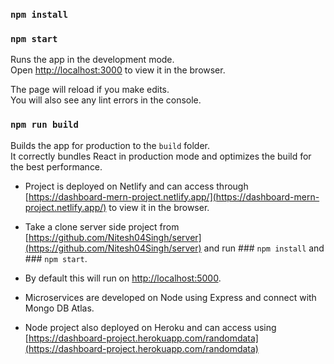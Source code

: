 ### `npm install`

### `npm start`

Runs the app in the development mode.\
Open [http://localhost:3000](http://localhost:3000) to view it in the browser.

The page will reload if you make edits.\
You will also see any lint errors in the console.

### `npm run build`

Builds the app for production to the `build` folder.\
It correctly bundles React in production mode and optimizes the build for the best performance.

- Project is deployed on Netlify and can access through [https://dashboard-mern-project.netlify.app/](https://dashboard-mern-project.netlify.app/)
  to view it in the browser.
  
- Take a clone server side project from [https://github.com/Nitesh04Singh/server](https://github.com/Nitesh04Singh/server) and run ### `npm install` and ### `npm start`.
- By default this will run on [http://localhost:5000](http://localhost:5000). 
- Microservices are developed on Node using Express and connect with Mongo DB Atlas.
- Node project also deployed on Heroku and can access using [https://dashboard-project.herokuapp.com/randomdata](https://dashboard-project.herokuapp.com/randomdata)
    

